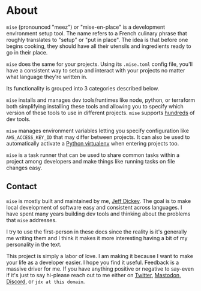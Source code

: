 # About

`mise` (pronounced "meez") or "mise-en-place" is a development environment setup tool.
The name refers to a French culinary phrase that roughly translates to "setup" or "put in place".
The idea is that before one begins cooking, they should have all their utensils and ingredients
ready to go in their place.

`mise` does the same for your projects. Using its `.mise.toml` config file,
you'll have a consistent way to setup and interact with your projects no matter what
language they're written in.

Its functionality is grouped into 3 categories described below.

`mise` installs and manages dev tools/runtimes like node, python, or terraform both
simplifying installing these tools and allowing you to specify which version of these
tools to use in different projects. `mise` supports [hundreds](/plugins) of dev tools.

`mise` manages environment variables letting you specify configuration like
`AWS_ACCESS_KEY_ID` that may differ between projects. It can also be used to
automatically activate a [Python virtualenv](/lang/python) when entering projects too.

`mise` is a task runner that can be used to share common tasks within
a project among developers and make things like running tasks on file changes
easy.

## Contact

`mise` is mostly built and maintained by me, [Jeff Dickey](https://jdx.dev). The goal is
to make local development of software easy and consistent across languages. I
have spent many years building dev tools and thinking about the problems that `mise`
addresses.

I try to use the first-person in these docs since the reality is it's generally me
writing them and I think it makes it more interesting having a bit of my personality
in the text.

This project is simply a labor of love. I am making it because I want to make
your life as a developer easier. I hope you find it useful. Feedback is a massive
driver for me. If you have anything positive or negative to say-even if it's just
to say hi-please reach out to me either on [Twitter](https://twitter.com/jdxcode),
[Mastodon](https://fosstodon.org/@jdx), [Discord](https://discord.gg/UBa7pJUN7Z),
or `jdx at this domain`.

